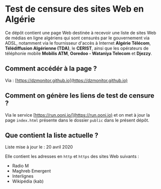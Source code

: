 # Test de censure des sites Web en Algérie

Ce dépôt contient une page Web destinée à recevoir une liste de sites Web de médias en ligne algériens qui sont censurés par le gouvernement via ADSL, notamment via le fournisseur d'accès à Internet **Algérie Télécom**, **Télédiffusion Algérienne (TDA)**, le **CERIST**, ainsi que les opérateurs de téléphonie mobile **Mobilis ATM**, **Ooredoo - Wataniya Telecom** et **Djezzy**.

## Comment accédér à la page ?

Via : [https://dzmonitor.github.io](https://dzmonitor.github.io)

## Comment on génère les liens de test de censure ?

Via le service [https://run.ooni.io/](https://run.ooni.io) et on met à jour la page `index.html` présente dans le dossier `public` dans le présent dépôt.

## Que contient la liste actuelle ?

Liste mise à jour le : 20 avril 2020

Elle contient les adresses en `http` et `https` des sites Web suivants :

* Radio M
* Maghreb Emergent
* Interlignes
* Wikipédia (kab)
